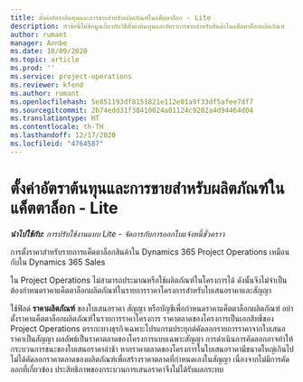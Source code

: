 ```yaml
---
title: ตั้งค่าอัตราต้นทุนและการขายสำหรับผลิตภัณฑ์ในแค็ตตาล็อก - Lite
description: หัวข้อนี้ให้ข้อมูลเกี่ยวกับวิธีตั้งค่าต้นทุนและอัตราการขายสำหรับสินค้าในแค็ตตาล็อกผลิตภัณฑ์
author: rumant
manager: Annbe
ms.date: 10/09/2020
ms.topic: article
ms.prod: ''
ms.service: project-operations
ms.reviewer: kfend
ms.author: rumant
ms.openlocfilehash: 5e851193df8151821e112e01a9f33df5afee7df7
ms.sourcegitcommit: 2b74edd31f38410024a01124c9202a4d94464d04
ms.translationtype: HT
ms.contentlocale: th-TH
ms.lasthandoff: 12/17/2020
ms.locfileid: "4764587"
---
```

# <a name="set-up-cost-and-sales-rates-for-catalog-products---lite"></a>ตั้งค่าอัตราต้นทุนและการขายสำหรับผลิตภัณฑ์ในแค็ตตาล็อก - Lite

_**นำไปใช้กับ:** การปรับใช้งานแบบ Lite - จัดการกับการออกใบแจ้งหนี้ชั่วคราว_


การตั้งราคาสำหรับรายการแค็ตตาล็อกสินค้าใน Dynamics 365 Project Operations เหมือนกับใน Dynamics 365 Sales

ใน Project Operations ไม่สามารถประมาณหรือใช้ผลิตภัณฑ์ในโครงการได้ ดังนั้นจึงไม่จำเป็นต้องกำหนดราคาแค็ตตาล็อกผลิตภัณฑ์ในรายการราคาโครงการสำหรับใบเสนอราคาและสัญญา

ใช้ฟิลด์ **ราคาผลิตภัณฑ์** ของใบเสนอราคา สัญญา หรือบัญชีเพื่อกำหนดราคาแค็ตตาล็อกผลิตภัณฑ์ อย่าตั้งราคาแค็ตตาล็อกผลิตภัณฑ์ในรายการราคาโครงการ ราคาตลาดของโครงการเป็นเอกสิทธิ์ของ Project Operations ตรรกะทางธุรกิจเฉพาะโปรแกรมประยุกต์คัดลอกรายการราคาจากใบเสนอราคาเป็นสัญญา ผลลัพธ์เป็นราคาตลาดของโครงการแบบเฉพาะสัญญา การดำเนินการคัดลอกอาจทำให้กระบวนการชนะของใบเสนอราคาล่าช้า หากราคาตลาดของโครงการในใบเสนอราคามีขนาดใหญ่เกินไป ไม่ได้คัดลอกราคาตลาดของผลิตภัณฑ์เพื่อสร้างราคาตลาดที่กำหนดเองในสัญญา เนื่องจากไม่มีการคัดลอกที่เกี่ยวข้อง ประสิทธิภาพของกระบวนการเสนอราคาจึงไม่ได้รับผลกระทบ
